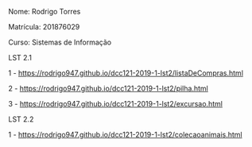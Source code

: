<p>Nome: Rodrigo Torres</p>
<p>Matrícula: 201876029</p>
<p>Curso: Sistemas de Informação</p>

<p>LST 2.1</p>

<p>1 - <a href="https://rodrigo947.github.io/dcc121-2019-1-lst2/listaDeCompras.html">https://rodrigo947.github.io/dcc121-2019-1-lst2/listaDeCompras.html</a>
</p>

<p>2 - <a href="https://rodrigo947.github.io/dcc121-2019-1-lst2/pilha.html">https://rodrigo947.github.io/dcc121-2019-1-lst2/pilha.html</a>
</p>

<p>3 - <a href="https://rodrigo947.github.io/dcc121-2019-1-lst2/excursao.html">https://rodrigo947.github.io/dcc121-2019-1-lst2/excursao.html</a>
</p>

<p>LST 2.2</p>

<p>1 - <a href="https://rodrigo947.github.io/dcc121-2019-1-lst2/colecaoanimais.html">https://rodrigo947.github.io/dcc121-2019-1-lst2/colecaoanimais.html</a>
</p>